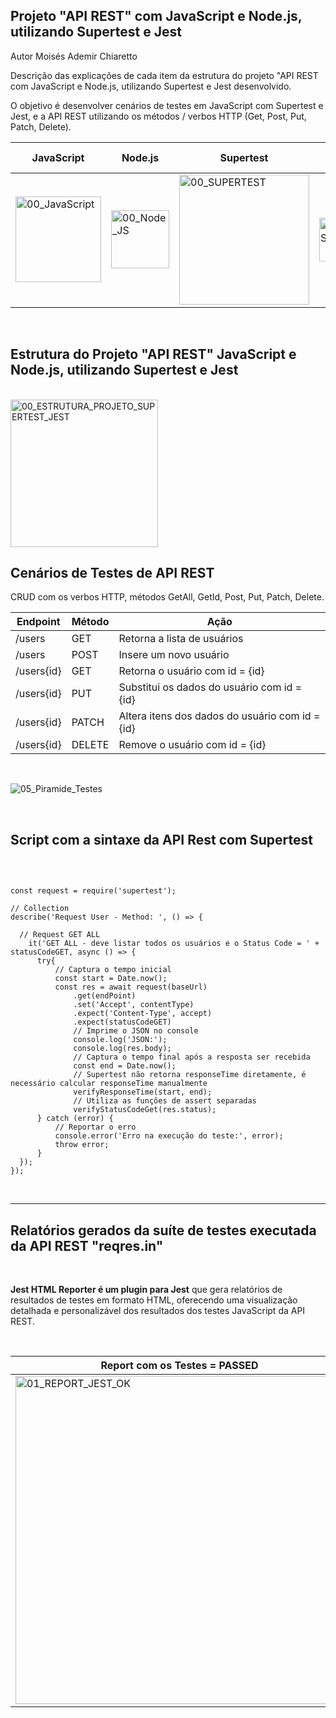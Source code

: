 ## Projeto "API REST" com JavaScript e Node.js, utilizando Supertest e Jest

Autor Moisés Ademir Chiaretto

Descrição das explicações de cada item da estrutura do projeto "API REST  com JavaScript e Node.js, utilizando Supertest e Jest desenvolvido.

O objetivo é desenvolver cenários de testes em JavaScript com Supertest e Jest, e a API REST utilizando os métodos / verbos HTTP (Get, Post, Put, Patch, Delete).
<br>


|JavaScript		  |Node.js      	|Supertest  		|Jest          |API Rest  	|JSON    		|IDE VSCode     |
|---------------|---------------|---------------|--------------|------------|-----------|---------------|
| <img width="137" alt="00_JavaScript" src="https://github.com/moiseschiaretto/Supertest_Jest_API_REST/assets/84775466/16ff69d9-e76b-4fd6-8555-9685cbe99331"> | <img width="93" alt="00_Node_JS" src="https://github.com/moiseschiaretto/Supertest_Jest_API_REST/assets/84775466/f7db03c8-4d5b-4a98-852d-da955e1537f7"> | <img width="208" alt="00_SUPERTEST" src="https://github.com/moiseschiaretto/Supertest_Jest_API_REST/assets/84775466/aba922e2-e78a-4eea-94a6-f59e7b16b11b"> | <img width="70" alt="00_JEST" src="https://github.com/moiseschiaretto/Supertest_Jest_API_REST/assets/84775466/78f1a971-4cb5-4e13-9e62-f246308d3f62"> | ![10_API_REST](https://github.com/moiseschiaretto/Supertest_Jest_API_REST/assets/84775466/4f125042-9982-4700-85fb-e7fc6c596b11) | <img width="164" alt="00_JSON" src="https://github.com/moiseschiaretto/Supertest_Jest_API_REST/assets/84775466/a2457247-4df1-4a66-9930-82690dcccc83"> | ![VS_CODE](https://github.com/moiseschiaretto/Supertest_Jest_API_REST/assets/84775466/b39cdb57-4f18-4f8b-be33-8749f23b1e0b) |
<br>

## Estrutura do Projeto "API REST" JavaScript e Node.js, utilizando Supertest e Jest
<br>

<img width="236" alt="00_ESTRUTURA_PROJETO_SUPERTEST_JEST" src="https://github.com/moiseschiaretto/Supertest_Jest_API_REST/assets/84775466/5d51f00d-1456-474e-9c52-2361faf8dd1d">
<br>


## Cenários de Testes de API REST

CRUD com os verbos HTTP, métodos GetAll, GetId, Post, Put, Patch, Delete.
<br>

|Endpoint      	|Método		|Ação                                          		|
|---------------|---------|-------------------------------------------------|
|/users	  	    |GET		  |Retorna a lista de usuários			              	|
|/users	  	    |POST		  |Insere um novo usuário					                  |
|/users{id}    	|GET		  |Retorna o usuário com id = {id}			            |
|/users{id}	    |PUT	  	|Substitui os dados do usuário com id = {id}		  |
|/users{id}	    |PATCH		|Altera itens dos dados do usuário com id = {id}	|
|/users{id}	    |DELETE		|Remove o usuário com id = {id}				            |

<br>

![05_Piramide_Testes](https://github.com/moiseschiaretto/Java_API_Rest_Assured/assets/84775466/9b2a370b-1b74-458e-b158-b281456d6055)

<br>

## Script com a sintaxe da API Rest com Supertest
<br>

```

const request = require('supertest');

// Collection
describe('Request User - Method: ', () => {

  // Request GET ALL
    it('GET ALL - deve listar todos os usuários e o Status Code = ' + statusCodeGET, async () => {
      try{
          // Captura o tempo inicial
          const start = Date.now();
          const res = await request(baseUrl)
              .get(endPoint)
              .set('Accept', contentType)
              .expect('Content-Type', accept)
              .expect(statusCodeGET)
              // Imprime o JSON no console
              console.log('JSON:');
              console.log(res.body);
              // Captura o tempo final após a resposta ser recebida
              const end = Date.now();
              // Supertest não retorna responseTime diretamente, é necessário calcular responseTime manualmente
              verifyResponseTime(start, end); 
              // Utiliza as funções de assert separadas
              verifyStatusCodeGet(res.status);          
      } catch (error) {
          // Reportar o erro
          console.error('Erro na execução do teste:', error);
          throw error;
      }
  });
});

```

<br>


***

## Relatórios gerados da suíte de testes executada da API REST "reqres.in"
<br>

**Jest HTML Reporter é um plugin para Jest** que gera relatórios de resultados de testes em formato HTML, oferecendo uma visualização detalhada e personalizável dos resultados dos testes JavaScript da API REST.

<br>

|Report com os Testes = PASSED	|Report com Error = ASYNC / AWAIT |Report com Error = Response Time |
|-------------------------------|---------------------------------|---------------------------------|
| <img width="525" alt="01_REPORT_JEST_OK" src="https://github.com/moiseschiaretto/Supertest_Jest_API_REST/assets/84775466/b9bf7c5f-d7c8-43eb-9aaf-e0393807bbc9"> | <img width="463" alt="02_REPORT_JEST_ERROR_ASYNC_AWAIT" src="https://github.com/moiseschiaretto/Supertest_Jest_API_REST/assets/84775466/7832fdea-4d7e-4c0b-a599-68e1b772a64b"> | <img width="459" alt="03_REPORT_JEST_ERROR_RESPONSE_TIME" src="https://github.com/moiseschiaretto/Supertest_Jest_API_REST/assets/84775466/480f5557-18e2-4c80-b73b-98add0b867cb"> |
<br>

